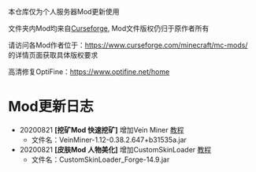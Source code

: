 本仓库仅为个人服务器Mod更新使用

文件夹内Mod均来自[Curseforge](https://www.curseforge.com), Mod文件版权仍归于原作者所有

请访问各Mod作者位于：https://www.curseforge.com/minecraft/mc-mods/ 的详情页面获取具体版权要求

高清修复OptiFine：https://www.optifine.net/home

# Mod更新日志
- 20200821 **[挖矿Mod 快速挖矿]** 增加Vein Miner [教程](/MC_mod/Guide/[Guide]VeinMiner.md)
  - 文件名：VeinMiner-1.12-0.38.2.647+b31535a.jar
- 20200821 **[皮肤Mod 人物美化]** 增加CustomSkinLoader [教程](/MC_mod/Guide/[Guide]CustomSkinLoader.md)
  - 文件名：CustomSkinLoader_Forge-14.9.jar
